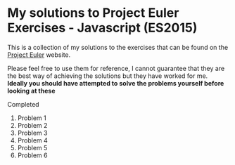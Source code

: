 # My solutions to Project Euler Exercises - Javascript (ES2015)

This is a collection of my solutions to the exercises that can be found on the [Project Euler](https://projecteuler.net) website.

Please feel free to use them for reference, I cannot guarantee that they are the best way of achieving the solutions but they have worked for me. **Ideally you should have attempted to solve the problems yourself before looking at these**

Completed
1. Problem 1
2. Problem 2
3. Problem 3
4. Problem 4
5. Problem 5
6. Problem 6
